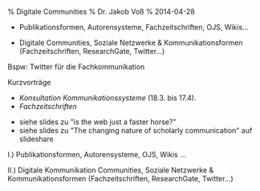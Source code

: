 % Digitale Communities
% Dr. Jakob Voß
% 2014-04-28

- Publikationsformen, Autorensysteme, Fachzeitschriften, OJS, Wikis...

- Digitale Communities, Soziale Netzwerke & Kommunikationsformen
   (Fachzeitschriften, ResearchGate, Twitter...)

Bspw: Twitter für die Fachkommunikation

Kurzvorträge

- *Konsultation Kommunikationssysteme* (18.3. bis 17.4).
- *Fachzeitschriften*

* siehe slides zu "is the web just a faster horse?" 
* siehe slides zu "The changing nature of scholarly communication" auf
  slideshare

I.) Publikationsformen, Autorensysteme, OJS, Wikis ...

II.) Digitale Kommunikation Communities, 
Soziale Netzwerke & Kommunikationsformen
(Fachzeitschriften, ResearchGate, Twitter...)


